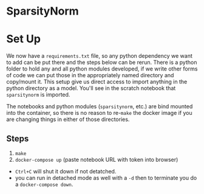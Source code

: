 # SparsityNorm

# Set Up

We now have a `requirements.txt` file, so any python dependency we want to add can be put there and
the steps below can be rerun. There is a python folder to hold any and all python
modules developed, if we write other forms of code we can put those in the appropriately
named directory and copy/mount it. This setup give us direct access to import anything
in the python directory as a model. You'll see in the scratch notebook that
`sparsitynorm` is imported.

The notebooks and python modules (`sparsitynorm`, etc.) are bind mounted into the container, so there
is no reason to re-`make` the docker image if you are changing things in either of those
directories.

## Steps

1. `make`
2. `docker-compose up` (paste notebook URL with token into browser)
 - `Ctrl+C` will shut it down if not detatched.
 - you can run in detached mode as well with a `-d` then to terminate you do a
   `docker-compose down`.
